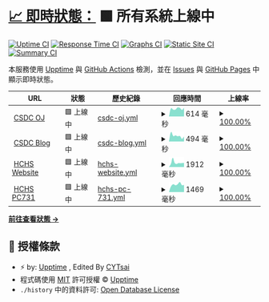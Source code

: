 # [📈 即時狀態：](https://hchs-csdc.github.io/CSDC-OJ-Uptime/) <!--live status--> **🟩 所有系統上線中**

[![Uptime CI](https://github.com/HCHS-CSDC/CSDC-OJ-Uptime/workflows/Uptime%20CI/badge.svg)](https://github.com/HCHS-CSDC/CSDC-OJ-Uptime/actions?query=workflow%3A%22Uptime+CI%22)
[![Response Time CI](https://github.com/HCHS-CSDC/CSDC-OJ-Uptime/workflows/Response%20Time%20CI/badge.svg)](https://github.com/HCHS-CSDC/CSDC-OJ-Uptime/actions?query=workflow%3A%22Response+Time+CI%22)
[![Graphs CI](https://github.com/HCHS-CSDC/CSDC-OJ-Uptime/workflows/Graphs%20CI/badge.svg)](https://github.com/HCHS-CSDC/CSDC-OJ-Uptime/actions?query=workflow%3A%22Graphs+CI%22)
[![Static Site CI](https://github.com/HCHS-CSDC/CSDC-OJ-Uptime/workflows/Static%20Site%20CI/badge.svg)](https://github.com/HCHS-CSDC/CSDC-OJ-Uptime/actions?query=workflow%3A%22Static+Site+CI%22)
[![Summary CI](https://github.com/HCHS-CSDC/CSDC-OJ-Uptime/workflows/Summary%20CI/badge.svg)](https://github.com/HCHS-CSDC/CSDC-OJ-Uptime/actions?query=workflow%3A%22Summary+CI%22)

本服務使用 [Upptime](https://upptime.js.org) 與 [GitHub Actions](https://github.com/HCHS-CSDC/CSDC-OJ-Uptime/actions) 檢測，並在 [Issues](https://github.com/HCHS-CSDC/CSDC-OJ-Uptime/issues) 與 [GitHub Pages](https://hchs-csdc.github.io/CSDC-OJ-Uptime/) 中顯示即時狀態。

<!--start: status pages-->
<!-- This summary is generated by Upptime (https://github.com/upptime/upptime) -->
<!-- Do not edit this manually, your changes will be overwritten -->
<!-- prettier-ignore -->
| URL | 狀態 | 歷史紀錄 | 回應時間 | 上線率 |
| --- | ------ | ------- | ------------- | ------ |
| <img alt="" src="https://icons.duckduckgo.com/ip3/csdc.tw.ico" height="13"> [CSDC OJ](https://csdc.tw) | 🟩 上線中 | [csdc-oj.yml](https://github.com/HCHS-CSDC/CSDC-OJ-Uptime/commits/HEAD/history/csdc-oj.yml) | <details><summary><img alt="Response time graph" src="./graphs/csdc-oj/response-time-week.png" height="20"> 614 毫秒</summary><br><a href="https://HCHS-CSDC.github.io/CSDC-OJ-Uptime/history/csdc-oj"><img alt="回應時間 671" src="https://img.shields.io/endpoint?url=https%3A%2F%2Fraw.githubusercontent.com%2FHCHS-CSDC%2FCSDC-OJ-Uptime%2FHEAD%2Fapi%2Fcsdc-oj%2Fresponse-time.json"></a><br><a href="https://HCHS-CSDC.github.io/CSDC-OJ-Uptime/history/csdc-oj"><img alt="過去24小時回應時間 676" src="https://img.shields.io/endpoint?url=https%3A%2F%2Fraw.githubusercontent.com%2FHCHS-CSDC%2FCSDC-OJ-Uptime%2FHEAD%2Fapi%2Fcsdc-oj%2Fresponse-time-day.json"></a><br><a href="https://HCHS-CSDC.github.io/CSDC-OJ-Uptime/history/csdc-oj"><img alt="過去7天回應時間 614" src="https://img.shields.io/endpoint?url=https%3A%2F%2Fraw.githubusercontent.com%2FHCHS-CSDC%2FCSDC-OJ-Uptime%2FHEAD%2Fapi%2Fcsdc-oj%2Fresponse-time-week.json"></a><br><a href="https://HCHS-CSDC.github.io/CSDC-OJ-Uptime/history/csdc-oj"><img alt="過去30天回應時間 589" src="https://img.shields.io/endpoint?url=https%3A%2F%2Fraw.githubusercontent.com%2FHCHS-CSDC%2FCSDC-OJ-Uptime%2FHEAD%2Fapi%2Fcsdc-oj%2Fresponse-time-month.json"></a><br><a href="https://HCHS-CSDC.github.io/CSDC-OJ-Uptime/history/csdc-oj"><img alt="過去365天回應時間 660" src="https://img.shields.io/endpoint?url=https%3A%2F%2Fraw.githubusercontent.com%2FHCHS-CSDC%2FCSDC-OJ-Uptime%2FHEAD%2Fapi%2Fcsdc-oj%2Fresponse-time-year.json"></a></details> | <details><summary><a href="https://HCHS-CSDC.github.io/CSDC-OJ-Uptime/history/csdc-oj">100.00%</a></summary><a href="https://HCHS-CSDC.github.io/CSDC-OJ-Uptime/history/csdc-oj"><img alt="上線率 91.17%" src="https://img.shields.io/endpoint?url=https%3A%2F%2Fraw.githubusercontent.com%2FHCHS-CSDC%2FCSDC-OJ-Uptime%2FHEAD%2Fapi%2Fcsdc-oj%2Fuptime.json"></a><br><a href="https://HCHS-CSDC.github.io/CSDC-OJ-Uptime/history/csdc-oj"><img alt="24-hour uptime 100.00%" src="https://img.shields.io/endpoint?url=https%3A%2F%2Fraw.githubusercontent.com%2FHCHS-CSDC%2FCSDC-OJ-Uptime%2FHEAD%2Fapi%2Fcsdc-oj%2Fuptime-day.json"></a><br><a href="https://HCHS-CSDC.github.io/CSDC-OJ-Uptime/history/csdc-oj"><img alt="7-day uptime 100.00%" src="https://img.shields.io/endpoint?url=https%3A%2F%2Fraw.githubusercontent.com%2FHCHS-CSDC%2FCSDC-OJ-Uptime%2FHEAD%2Fapi%2Fcsdc-oj%2Fuptime-week.json"></a><br><a href="https://HCHS-CSDC.github.io/CSDC-OJ-Uptime/history/csdc-oj"><img alt="30-day uptime 100.00%" src="https://img.shields.io/endpoint?url=https%3A%2F%2Fraw.githubusercontent.com%2FHCHS-CSDC%2FCSDC-OJ-Uptime%2FHEAD%2Fapi%2Fcsdc-oj%2Fuptime-month.json"></a><br><a href="https://HCHS-CSDC.github.io/CSDC-OJ-Uptime/history/csdc-oj"><img alt="1-year uptime 91.44%" src="https://img.shields.io/endpoint?url=https%3A%2F%2Fraw.githubusercontent.com%2FHCHS-CSDC%2FCSDC-OJ-Uptime%2FHEAD%2Fapi%2Fcsdc-oj%2Fuptime-year.json"></a></details>
| <img alt="" src="https://icons.duckduckgo.com/ip3/csdc-hchs.blogspot.com.ico" height="13"> [CSDC Blog](https://csdc-hchs.blogspot.com/) | 🟩 上線中 | [csdc-blog.yml](https://github.com/HCHS-CSDC/CSDC-OJ-Uptime/commits/HEAD/history/csdc-blog.yml) | <details><summary><img alt="Response time graph" src="./graphs/csdc-blog/response-time-week.png" height="20"> 494 毫秒</summary><br><a href="https://HCHS-CSDC.github.io/CSDC-OJ-Uptime/history/csdc-blog"><img alt="回應時間 531" src="https://img.shields.io/endpoint?url=https%3A%2F%2Fraw.githubusercontent.com%2FHCHS-CSDC%2FCSDC-OJ-Uptime%2FHEAD%2Fapi%2Fcsdc-blog%2Fresponse-time.json"></a><br><a href="https://HCHS-CSDC.github.io/CSDC-OJ-Uptime/history/csdc-blog"><img alt="過去24小時回應時間 427" src="https://img.shields.io/endpoint?url=https%3A%2F%2Fraw.githubusercontent.com%2FHCHS-CSDC%2FCSDC-OJ-Uptime%2FHEAD%2Fapi%2Fcsdc-blog%2Fresponse-time-day.json"></a><br><a href="https://HCHS-CSDC.github.io/CSDC-OJ-Uptime/history/csdc-blog"><img alt="過去7天回應時間 494" src="https://img.shields.io/endpoint?url=https%3A%2F%2Fraw.githubusercontent.com%2FHCHS-CSDC%2FCSDC-OJ-Uptime%2FHEAD%2Fapi%2Fcsdc-blog%2Fresponse-time-week.json"></a><br><a href="https://HCHS-CSDC.github.io/CSDC-OJ-Uptime/history/csdc-blog"><img alt="過去30天回應時間 486" src="https://img.shields.io/endpoint?url=https%3A%2F%2Fraw.githubusercontent.com%2FHCHS-CSDC%2FCSDC-OJ-Uptime%2FHEAD%2Fapi%2Fcsdc-blog%2Fresponse-time-month.json"></a><br><a href="https://HCHS-CSDC.github.io/CSDC-OJ-Uptime/history/csdc-blog"><img alt="過去365天回應時間 562" src="https://img.shields.io/endpoint?url=https%3A%2F%2Fraw.githubusercontent.com%2FHCHS-CSDC%2FCSDC-OJ-Uptime%2FHEAD%2Fapi%2Fcsdc-blog%2Fresponse-time-year.json"></a></details> | <details><summary><a href="https://HCHS-CSDC.github.io/CSDC-OJ-Uptime/history/csdc-blog">100.00%</a></summary><a href="https://HCHS-CSDC.github.io/CSDC-OJ-Uptime/history/csdc-blog"><img alt="上線率 99.98%" src="https://img.shields.io/endpoint?url=https%3A%2F%2Fraw.githubusercontent.com%2FHCHS-CSDC%2FCSDC-OJ-Uptime%2FHEAD%2Fapi%2Fcsdc-blog%2Fuptime.json"></a><br><a href="https://HCHS-CSDC.github.io/CSDC-OJ-Uptime/history/csdc-blog"><img alt="24-hour uptime 100.00%" src="https://img.shields.io/endpoint?url=https%3A%2F%2Fraw.githubusercontent.com%2FHCHS-CSDC%2FCSDC-OJ-Uptime%2FHEAD%2Fapi%2Fcsdc-blog%2Fuptime-day.json"></a><br><a href="https://HCHS-CSDC.github.io/CSDC-OJ-Uptime/history/csdc-blog"><img alt="7-day uptime 100.00%" src="https://img.shields.io/endpoint?url=https%3A%2F%2Fraw.githubusercontent.com%2FHCHS-CSDC%2FCSDC-OJ-Uptime%2FHEAD%2Fapi%2Fcsdc-blog%2Fuptime-week.json"></a><br><a href="https://HCHS-CSDC.github.io/CSDC-OJ-Uptime/history/csdc-blog"><img alt="30-day uptime 100.00%" src="https://img.shields.io/endpoint?url=https%3A%2F%2Fraw.githubusercontent.com%2FHCHS-CSDC%2FCSDC-OJ-Uptime%2FHEAD%2Fapi%2Fcsdc-blog%2Fuptime-month.json"></a><br><a href="https://HCHS-CSDC.github.io/CSDC-OJ-Uptime/history/csdc-blog"><img alt="1-year uptime 100.00%" src="https://img.shields.io/endpoint?url=https%3A%2F%2Fraw.githubusercontent.com%2FHCHS-CSDC%2FCSDC-OJ-Uptime%2FHEAD%2Fapi%2Fcsdc-blog%2Fuptime-year.json"></a></details>
| <img alt="" src="https://icons.duckduckgo.com/ip3/www.hchs.hc.edu.tw.ico" height="13"> [HCHS Website](https://www.hchs.hc.edu.tw) | 🟩 上線中 | [hchs-website.yml](https://github.com/HCHS-CSDC/CSDC-OJ-Uptime/commits/HEAD/history/hchs-website.yml) | <details><summary><img alt="Response time graph" src="./graphs/hchs-website/response-time-week.png" height="20"> 1912 毫秒</summary><br><a href="https://HCHS-CSDC.github.io/CSDC-OJ-Uptime/history/hchs-website"><img alt="回應時間 1808" src="https://img.shields.io/endpoint?url=https%3A%2F%2Fraw.githubusercontent.com%2FHCHS-CSDC%2FCSDC-OJ-Uptime%2FHEAD%2Fapi%2Fhchs-website%2Fresponse-time.json"></a><br><a href="https://HCHS-CSDC.github.io/CSDC-OJ-Uptime/history/hchs-website"><img alt="過去24小時回應時間 1776" src="https://img.shields.io/endpoint?url=https%3A%2F%2Fraw.githubusercontent.com%2FHCHS-CSDC%2FCSDC-OJ-Uptime%2FHEAD%2Fapi%2Fhchs-website%2Fresponse-time-day.json"></a><br><a href="https://HCHS-CSDC.github.io/CSDC-OJ-Uptime/history/hchs-website"><img alt="過去7天回應時間 1912" src="https://img.shields.io/endpoint?url=https%3A%2F%2Fraw.githubusercontent.com%2FHCHS-CSDC%2FCSDC-OJ-Uptime%2FHEAD%2Fapi%2Fhchs-website%2Fresponse-time-week.json"></a><br><a href="https://HCHS-CSDC.github.io/CSDC-OJ-Uptime/history/hchs-website"><img alt="過去30天回應時間 1612" src="https://img.shields.io/endpoint?url=https%3A%2F%2Fraw.githubusercontent.com%2FHCHS-CSDC%2FCSDC-OJ-Uptime%2FHEAD%2Fapi%2Fhchs-website%2Fresponse-time-month.json"></a><br><a href="https://HCHS-CSDC.github.io/CSDC-OJ-Uptime/history/hchs-website"><img alt="過去365天回應時間 1843" src="https://img.shields.io/endpoint?url=https%3A%2F%2Fraw.githubusercontent.com%2FHCHS-CSDC%2FCSDC-OJ-Uptime%2FHEAD%2Fapi%2Fhchs-website%2Fresponse-time-year.json"></a></details> | <details><summary><a href="https://HCHS-CSDC.github.io/CSDC-OJ-Uptime/history/hchs-website">100.00%</a></summary><a href="https://HCHS-CSDC.github.io/CSDC-OJ-Uptime/history/hchs-website"><img alt="上線率 97.12%" src="https://img.shields.io/endpoint?url=https%3A%2F%2Fraw.githubusercontent.com%2FHCHS-CSDC%2FCSDC-OJ-Uptime%2FHEAD%2Fapi%2Fhchs-website%2Fuptime.json"></a><br><a href="https://HCHS-CSDC.github.io/CSDC-OJ-Uptime/history/hchs-website"><img alt="24-hour uptime 100.00%" src="https://img.shields.io/endpoint?url=https%3A%2F%2Fraw.githubusercontent.com%2FHCHS-CSDC%2FCSDC-OJ-Uptime%2FHEAD%2Fapi%2Fhchs-website%2Fuptime-day.json"></a><br><a href="https://HCHS-CSDC.github.io/CSDC-OJ-Uptime/history/hchs-website"><img alt="7-day uptime 100.00%" src="https://img.shields.io/endpoint?url=https%3A%2F%2Fraw.githubusercontent.com%2FHCHS-CSDC%2FCSDC-OJ-Uptime%2FHEAD%2Fapi%2Fhchs-website%2Fuptime-week.json"></a><br><a href="https://HCHS-CSDC.github.io/CSDC-OJ-Uptime/history/hchs-website"><img alt="30-day uptime 99.96%" src="https://img.shields.io/endpoint?url=https%3A%2F%2Fraw.githubusercontent.com%2FHCHS-CSDC%2FCSDC-OJ-Uptime%2FHEAD%2Fapi%2Fhchs-website%2Fuptime-month.json"></a><br><a href="https://HCHS-CSDC.github.io/CSDC-OJ-Uptime/history/hchs-website"><img alt="1-year uptime 96.05%" src="https://img.shields.io/endpoint?url=https%3A%2F%2Fraw.githubusercontent.com%2FHCHS-CSDC%2FCSDC-OJ-Uptime%2FHEAD%2Fapi%2Fhchs-website%2Fuptime-year.json"></a></details>
| <img alt="" src="https://icons.duckduckgo.com/ip3/research.hchs.hc.edu.tw.ico" height="13"> [HCHS PC731](http://research.hchs.hc.edu.tw/~pc731/) | 🟩 上線中 | [hchs-pc-731.yml](https://github.com/HCHS-CSDC/CSDC-OJ-Uptime/commits/HEAD/history/hchs-pc-731.yml) | <details><summary><img alt="Response time graph" src="./graphs/hchs-pc-731/response-time-week.png" height="20"> 1469 毫秒</summary><br><a href="https://HCHS-CSDC.github.io/CSDC-OJ-Uptime/history/hchs-pc-731"><img alt="回應時間 1308" src="https://img.shields.io/endpoint?url=https%3A%2F%2Fraw.githubusercontent.com%2FHCHS-CSDC%2FCSDC-OJ-Uptime%2FHEAD%2Fapi%2Fhchs-pc-731%2Fresponse-time.json"></a><br><a href="https://HCHS-CSDC.github.io/CSDC-OJ-Uptime/history/hchs-pc-731"><img alt="過去24小時回應時間 1393" src="https://img.shields.io/endpoint?url=https%3A%2F%2Fraw.githubusercontent.com%2FHCHS-CSDC%2FCSDC-OJ-Uptime%2FHEAD%2Fapi%2Fhchs-pc-731%2Fresponse-time-day.json"></a><br><a href="https://HCHS-CSDC.github.io/CSDC-OJ-Uptime/history/hchs-pc-731"><img alt="過去7天回應時間 1469" src="https://img.shields.io/endpoint?url=https%3A%2F%2Fraw.githubusercontent.com%2FHCHS-CSDC%2FCSDC-OJ-Uptime%2FHEAD%2Fapi%2Fhchs-pc-731%2Fresponse-time-week.json"></a><br><a href="https://HCHS-CSDC.github.io/CSDC-OJ-Uptime/history/hchs-pc-731"><img alt="過去30天回應時間 1379" src="https://img.shields.io/endpoint?url=https%3A%2F%2Fraw.githubusercontent.com%2FHCHS-CSDC%2FCSDC-OJ-Uptime%2FHEAD%2Fapi%2Fhchs-pc-731%2Fresponse-time-month.json"></a><br><a href="https://HCHS-CSDC.github.io/CSDC-OJ-Uptime/history/hchs-pc-731"><img alt="過去365天回應時間 1399" src="https://img.shields.io/endpoint?url=https%3A%2F%2Fraw.githubusercontent.com%2FHCHS-CSDC%2FCSDC-OJ-Uptime%2FHEAD%2Fapi%2Fhchs-pc-731%2Fresponse-time-year.json"></a></details> | <details><summary><a href="https://HCHS-CSDC.github.io/CSDC-OJ-Uptime/history/hchs-pc-731">100.00%</a></summary><a href="https://HCHS-CSDC.github.io/CSDC-OJ-Uptime/history/hchs-pc-731"><img alt="上線率 97.23%" src="https://img.shields.io/endpoint?url=https%3A%2F%2Fraw.githubusercontent.com%2FHCHS-CSDC%2FCSDC-OJ-Uptime%2FHEAD%2Fapi%2Fhchs-pc-731%2Fuptime.json"></a><br><a href="https://HCHS-CSDC.github.io/CSDC-OJ-Uptime/history/hchs-pc-731"><img alt="24-hour uptime 100.00%" src="https://img.shields.io/endpoint?url=https%3A%2F%2Fraw.githubusercontent.com%2FHCHS-CSDC%2FCSDC-OJ-Uptime%2FHEAD%2Fapi%2Fhchs-pc-731%2Fuptime-day.json"></a><br><a href="https://HCHS-CSDC.github.io/CSDC-OJ-Uptime/history/hchs-pc-731"><img alt="7-day uptime 100.00%" src="https://img.shields.io/endpoint?url=https%3A%2F%2Fraw.githubusercontent.com%2FHCHS-CSDC%2FCSDC-OJ-Uptime%2FHEAD%2Fapi%2Fhchs-pc-731%2Fuptime-week.json"></a><br><a href="https://HCHS-CSDC.github.io/CSDC-OJ-Uptime/history/hchs-pc-731"><img alt="30-day uptime 100.00%" src="https://img.shields.io/endpoint?url=https%3A%2F%2Fraw.githubusercontent.com%2FHCHS-CSDC%2FCSDC-OJ-Uptime%2FHEAD%2Fapi%2Fhchs-pc-731%2Fuptime-month.json"></a><br><a href="https://HCHS-CSDC.github.io/CSDC-OJ-Uptime/history/hchs-pc-731"><img alt="1-year uptime 96.20%" src="https://img.shields.io/endpoint?url=https%3A%2F%2Fraw.githubusercontent.com%2FHCHS-CSDC%2FCSDC-OJ-Uptime%2FHEAD%2Fapi%2Fhchs-pc-731%2Fuptime-year.json"></a></details>

<!--end: status pages-->

[**前往查看狀態 →**](https://hchs-csdc.github.io/CSDC-OJ-Uptime/)

## 📄 授權條款

- ⚡ by: [Upptime](https://github.com/upptime/upptime) , Edited By [CYTsai](https://github.com/cytsai1008)
- 程式碼使用 [MIT](./LICENSE) 許可授權 © [Upptime](https://upptime.js.org)
- `./history` 中的資料許可: [Open Database License](https://opendatacommons.org/licenses/odbl/1-0/)
